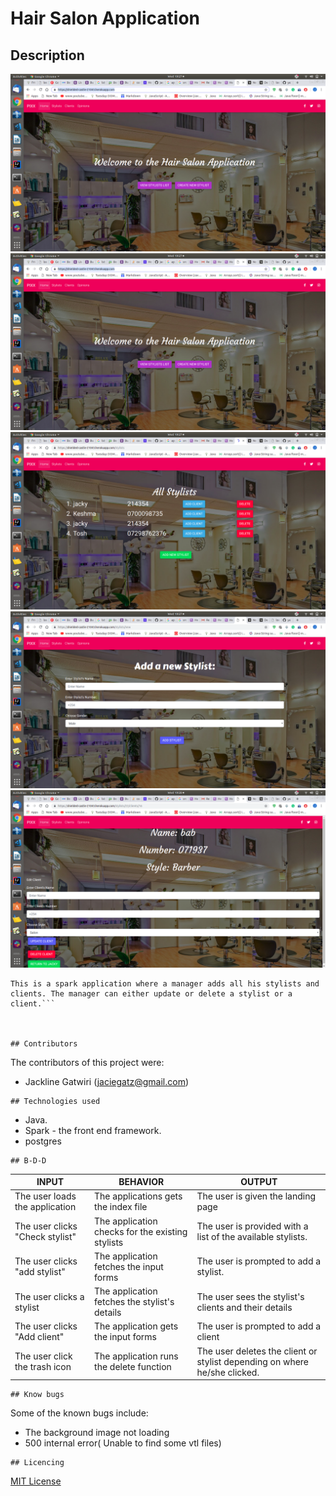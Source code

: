 # Hair Salon Application
## Description

![](screenshot/pic1.png)
![](screenshot/pic2.png)
![](screenshot/pic3.png)
![](screenshot/pic4.png)
![](screenshot/pic5.png)


```
This is a spark application where a manager adds all his stylists and clients. The manager can either update or delete a stylist or a client.```



## Contributors
```
The contributors of this project were:
* Jackline Gatwiri (jaciegatz@gmail.com)
```
## Technologies used
```
* Java.
* Spark - the front end framework.
* postgres
```
## B-D-D
```

| INPUT                           | BEHAVIOR                                         | OUTPUT                                                                    |
|---------------------------------|--------------------------------------------------|---------------------------------------------------------------------------|
| The user loads the application  | The applications gets the index file             | The user is given the landing page                                        |
| The user clicks "Check stylist" | The application checks for the existing stylists | The user is provided with a list of the available stylists.               |
| The user clicks "add stylist"   | The application fetches the input forms          | The user is prompted to add a stylist.                                    |
| The user clicks a stylist       | The application fetches the stylist's details    | The user sees the stylist's clients and their details                     |
| The user clicks "Add client"    | The application gets the input forms             | The user is prompted to add a client                                      |
| The user click the trash icon   | The application runs the delete function         | The user deletes the client or stylist depending on where he/she clicked. |
```
## Know bugs
```
Some of the known bugs include:
* The background image not loading
* 500 internal error( Unable to find some vtl files)
```
## Licencing
```
[MIT License](https://choosealicense.com/licenses/mit/)

```
